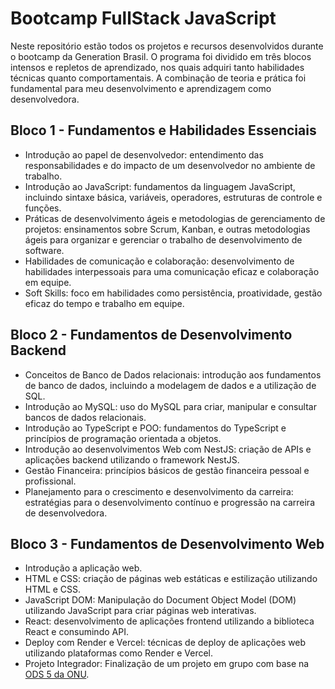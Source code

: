 # Bootcamp FullStack JavaScript

Neste repositório estão todos os projetos e recursos desenvolvidos durante o bootcamp da Generation Brasil. O programa foi dividido em três blocos intensos e repletos de aprendizado, nos quais adquiri tanto habilidades técnicas quanto comportamentais. A combinação de teoria e prática foi fundamental para meu desenvolvimento e aprendizagem como desenvolvedora.

## Bloco 1 - Fundamentos e Habilidades Essenciais
- Introdução ao papel de desenvolvedor: entendimento das responsabilidades e do impacto de um desenvolvedor no ambiente de trabalho.
- Introdução ao JavaScript: fundamentos da linguagem JavaScript, incluindo sintaxe básica, variáveis, operadores, estruturas de controle e funções.
- Práticas de desenvolvimento ágeis e metodologias de gerenciamento de projetos: ensinamentos sobre Scrum, Kanban, e outras metodologias ágeis para organizar e gerenciar o trabalho de desenvolvimento de software.
- Habilidades de comunicação e colaboração: desenvolvimento de habilidades interpessoais para uma comunicação eficaz e colaboração em equipe.
- Soft Skills: foco em habilidades como persistência, proatividade, gestão eficaz do tempo e trabalho em equipe.

## Bloco 2 - Fundamentos de Desenvolvimento Backend
- Conceitos de Banco de Dados relacionais: introdução aos fundamentos de banco de dados, incluindo a modelagem de dados e a utilização de SQL.
- Introdução ao MySQL: uso do MySQL para criar, manipular e consultar bancos de dados relacionais.
- Introdução ao TypeScript e POO: fundamentos do TypeScript e princípios de programação orientada a objetos.
- Introdução ao desenvolvimentos Web com NestJS: criação de APIs e aplicações backend utilizando o framework NestJS.
- Gestão Financeira: princípios básicos de gestão financeira pessoal e profissional.
- Planejamento para o crescimento e desenvolvimento da carreira: estratégias para o desenvolvimento contínuo e progressão na carreira de desenvolvedora.

## Bloco 3 - Fundamentos de Desenvolvimento Web
- Introdução a aplicação web.
- HTML e CSS: criação de páginas web estáticas e estilização utilizando HTML e CSS.
- JavaScript DOM: Manipulação do Document Object Model (DOM) utilizando JavaScript para criar páginas web interativas.
- React: desenvolvimento de aplicações frontend utilizando a biblioteca React e consumindo API.
- Deploy com Render e Vercel: técnicas de deploy de aplicações web utilizando plataformas como Render e Vercel.
- Projeto Integrador: Finalização de um projeto em grupo com base na [ODS 5 da ONU](https://github.com/Centro-D-Nisia-Floresta).
